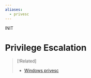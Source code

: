 ```yaml
---
aliases:
  - privesc
---
```

INIT
# Privilege Escalation


> [!Related]
> - [Windows privesc](../../../../OSCP/windows-privesc/README.md)